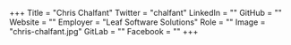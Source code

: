 +++
Title = "Chris Chalfant"
Twitter = "chalfant"
LinkedIn = ""
GitHub = ""
Website = ""
Employer = "Leaf Software Solutions"
Role = ""
Image = "chris-chalfant.jpg"
GitLab = ""
Facebook = ""
+++
